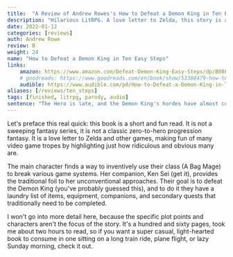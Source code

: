 ```yaml
---
title:  "A Review of Andrew Rowes's How to Defeat a Demon King in Ten Easy Steps. Hilarious love letter to Zelda."
description: "Hilarious LitRPG. A love letter to Zelda, this story is a humorous LitRPG take on if an actual video game story came to life."
date: 2022-01-12
categories: [reviews]
auth: Andrew Rowe
review: B
weight: 24
name: "How to Defeat a Demon King in Ten Easy Steps"
links:
    amazon: https://www.amazon.com/Defeat-Demon-King-Easy-Steps/dp/B086R4N2YC
    # goodreads: https://www.goodreads.com/en/book/show/53300479-how-to-defeat-a-demon-king-in-ten-easy-steps
    audible: https://www.audible.com/pd/How-to-Defeat-a-Demon-King-in-Ten-Easy-Steps-Audiobook/B086R2N27Y
aliases: [/reviews/ten_steps]
tags: [finished, litrpg, parody, audio]
sentence: "The Hero is late, and the Demon King's hordes have almost conquered humanity."
---
```



Let's preface this real quick: this book is a short and fun read. It is not a sweeping fantasy series, it is not a classic zero-to-hero progression fantasy. It is a love letter to Zelda and other games, making fun of many video game tropes by highlighting just how ridiculous and obvious many are.

The main character finds a way to inventively use their class (A Bag Mage) to break various game systems. Her companion, Ken Sei (get it), provides the traditional foil to her unconventional approaches. Their goal is to defeat the Demon King (you've probably guessed this), and to do it they have a laundry list of items, equipment, companions, and secondary quests that traditionally need to be completed.

I won't go into more detail here, because the specific plot points and characters aren't the focus of the story. It's a hundred and sixty pages, took me about two hours to read, so if you want a super casual, light-hearted book to consume in one sitting on a long train ride, plane flight, or lazy Sunday morning, check it out.